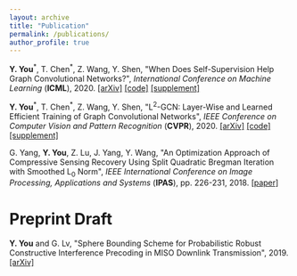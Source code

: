 ```yaml
---
layout: archive
title: "Publication"
permalink: /publications/
author_profile: true
---
```


**Y. You**<sup>\*</sup>, T. Chen<sup>\*</sup>, Z. Wang, Y. Shen, "When Does Self-Supervision Help Graph Convolutional Networks?", *International Conference on Machine Learning* (**ICML**), 2020.
[[arXiv]]() [[code]]() [[supplement]]()

**Y. You**<sup>\*</sup>, T. Chen<sup>\*</sup>, Z. Wang, Y. Shen, "L<sup>2</sup>-GCN: Layer-Wise and Learned Efficient Training of Graph Convolutional Networks", *IEEE Conference on Computer Vision and Pattern Recognition* (**CVPR**), 2020.
[[arXiv]](https://arxiv.org/abs/2003.13606) [[code]](https://github.com/TAMU-VITA/L2-GCN) [[supplement]](https://github.com/yyou1996/yyou1996.github.io/blob/master/papers/cvpr2020_l2gcn/supplement.pdf)

G. Yang, **Y. You**, Z. Lu, J. Yang, Y. Wang, "An Optimization Approach of Compressive Sensing Recovery Using Split Quadratic Bregman Iteration with Smoothed L<sub>0</sub> Norm", *IEEE International Conference on Image Processing, Applications and Systems* (**IPAS**), pp. 226-231, 2018. [[paper]](https://ieeexplore.ieee.org/abstract/document/8708870)

Preprint Draft
=====
**Y. You** and G. Lv, "Sphere Bounding Scheme for Probabilistic Robust Constructive Interference Precoding in MISO Downlink Transmission", 2019. [[arXiv]](https://arxiv.org/abs/1903.04740)

